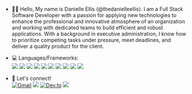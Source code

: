 - 👋🏼 Hello, My name is Danielle Ellis (@thedanielleellis). I am a Full Stack Software Developer with a passion for applying new technologies to enhance the professional and innovative atmosphere of an organization and working with dedicated teams to build efficient and robust applications. With a background in executive administration, I know how to prioritize competing tasks under pressure, meet deadlines, and deliver a quality product for the client.
- 💻 Languages/Frameworks: <br>
<img src="https://img.shields.io/badge/JavaScript-F7DF1E?style=for-the-badge&logo=javascript&logoColor=black">                                     <img src="https://img.shields.io/badge/Ruby-CC342D?style=for-the-badge&logo=ruby&logoColor=white">                                                <img src="https://img.shields.io/badge/Ruby_on_Rails-CC0000?style=for-the-badge&logo=ruby-on-rails&logoColor=white">                             <img src="https://img.shields.io/badge/HTML-239120?style=for-the-badge&logo=html5&logoColor=white">                                               <img src="https://img.shields.io/badge/CSS-239120?&style=for-the-badge&logo=css3&logoColor=white">                                                <img src="https://img.shields.io/badge/PostgreSQL-316192?style=for-the-badge&logo=postgresql&logoColor=white">                                    <img src="https://img.shields.io/badge/Node.js-339933?style=for-the-badge&logo=nodedotjs&logoColor=white">                                        <img src="https://img.shields.io/badge/React-20232A?style=for-the-badge&logo=react&logoColor=61DAFB">                                             <img src="https://img.shields.io/badge/Redux-593D88?style=for-the-badge&logo=redux&logoColor=white">                                              <img src="https://img.shields.io/badge/Bootstrap-563D7C?style=for-the-badge&logo=bootstrap&logoColor=white">

- 📨 Let's connect! <br>
<a href="mailto:thedanielleellis@gmail.com"><img src="https://img.shields.io/badge/Gmail-D14836?style=for-the-badge&amp;logo=gmail&amp;logoColor=white" alt="Gmail" style="max-width:100%;"></a> 
<a href="https://www.linkedin.com/in/daniellerichardson1/" rel="nofollow"><img src="https://img.shields.io/badge/linkedin-%230077B5.svg?&amp;style=for-the-badge&amp;logo=linkedin&amp;logoColor=white" style="max-width:100%;"></a>
<a href="https://dev.to/thedanielleellis/" rel="nofollow"><img src="https://img.shields.io/badge/dev.to-0A0A0A?style=for-the-badge&logo=devdotto&logoColor=white" alt="Dev.to" data-canonical-src="https://img.shields.io/badge/dev.to-0A0A0A?style=for-the-badge&logo=devdotto&logoColor=white" style="max-width:100%;"></a>
<a href="https://twitter.com/_codedani" rel="nofollow"><img src="https://img.shields.io/badge/Twitter-1DA1F2?style=for-the-badge&amp;logo=twitter&amp;logoColor=white" style="max-width:100%;"></a>

<!---
thedanielleellis/thedanielleellis is a ✨ special ✨ repository because its `README.md` (this file) appears on your GitHub profile.
You can click the Preview link to take a look at your changes.
--->
